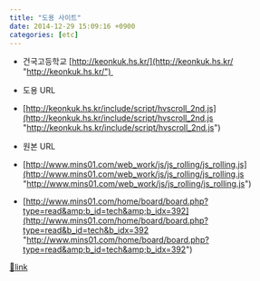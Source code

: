 ```yaml
---
title: "도용 사이트"
date: 2014-12-29 15:09:16 +0900
categories: [etc]
---
```


- 건국고등학교 [http://keonkuk.hs.kr/](http://keonkuk.hs.kr/ "http://keonkuk.hs.kr/") 
- 도용 URL
- [http://keonkuk.hs.kr/include/script/hvscroll_2nd.js](http://keonkuk.hs.kr/include/script/hvscroll_2nd.js "http://keonkuk.hs.kr/include/script/hvscroll_2nd.js")

- 원본 URL
- [http://www.mins01.com/web_work/js/js_rolling/js_rolling.js](http://www.mins01.com/web_work/js/js_rolling/js_rolling.js "http://www.mins01.com/web_work/js/js_rolling/js_rolling.js")
- [http://www.mins01.com/home/board/board.php?type=read&amp;b_id=tech&amp;b_idx=392](http://www.mins01.com/home/board/board.php?type=read&b_id=tech&b_idx=392 "http://www.mins01.com/home/board/board.php?type=read&amp;b_id=tech&amp;b_idx=392")






[🔗link](http://www.mins01.com/mh/tech/read/917)